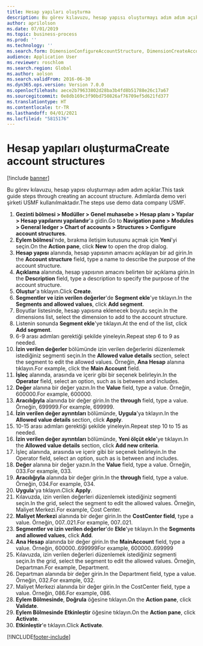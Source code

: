 ```yaml
---
title: Hesap yapıları oluşturma
description: Bu görev kılavuzu, hesap yapısı oluşturmayı adım adım açıklar.
author: aprilolson
ms.date: 07/01/2019
ms.topic: business-process
ms.prod: ''
ms.technology: ''
ms.search.form: DimensionConfigureAccountStructure, DimensionCreateAccountStructure, DimensionHierarchyAddLevel, DimensionHierarchyConstraintActivate
audience: Application User
ms.reviewer: roschlom
ms.search.region: Global
ms.author: aolson
ms.search.validFrom: 2016-06-30
ms.dyn365.ops.version: Version 7.0.0
ms.openlocfilehash: aece2b79633802d28ba3b4fd8b51788e26c17a67
ms.sourcegitcommit: 0e8db169c3f90bd750826af76709ef5d621fd377
ms.translationtype: HT
ms.contentlocale: tr-TR
ms.lasthandoff: 04/01/2021
ms.locfileid: "5815176"
---
```

# <a name="create-account-structures"></a><span data-ttu-id="9b307-103">Hesap yapıları oluşturma</span><span class="sxs-lookup"><span data-stu-id="9b307-103">Create account structures</span></span>

[!include [banner](../../includes/banner.md)]

<span data-ttu-id="9b307-104">Bu görev kılavuzu, hesap yapısı oluşturmayı adım adım açıklar.</span><span class="sxs-lookup"><span data-stu-id="9b307-104">This task guide steps through creating an account structure.</span></span> <span data-ttu-id="9b307-105">Adımlarda demo veri şirketi USMF kullanılmaktadır.</span><span class="sxs-lookup"><span data-stu-id="9b307-105">The steps use demo data company USMF.</span></span>

1. <span data-ttu-id="9b307-106">**Gezinti bölmesi > Modüller > Genel muhasebe > Hesap planı > Yapılar > Hesap yapılarını yapılandır**'a gidin.</span><span class="sxs-lookup"><span data-stu-id="9b307-106">Go to **Navigation pane > Modules > General ledger > Chart of accounts > Structures > Configure account structures**.</span></span>
2. <span data-ttu-id="9b307-107">**Eylem bölmesi**'nde, bırakma iletişim kutusunu açmak için **Yeni**'yi seçin.</span><span class="sxs-lookup"><span data-stu-id="9b307-107">On the **Action pane**, click **New** to open the drop dialog.</span></span>
3. <span data-ttu-id="9b307-108">**Hesap yapısı** alanında, hesap yapısının amacını açıklayan bir ad girin.</span><span class="sxs-lookup"><span data-stu-id="9b307-108">In the **Account structure** field, type a name to describe the purpose of the account structure.</span></span>
4. <span data-ttu-id="9b307-109">**Açıklama** alanında, hesap yapısının amacını belirten bir açıklama girin.</span><span class="sxs-lookup"><span data-stu-id="9b307-109">In the **Description** field, type a description to specify the purpose of the account structure.</span></span>
5. <span data-ttu-id="9b307-110">**Oluştur**'a tıklayın.</span><span class="sxs-lookup"><span data-stu-id="9b307-110">Click **Create**.</span></span>
6. <span data-ttu-id="9b307-111">**Segmentler ve izin verilen değerler**'de **Segment ekle**'ye tıklayın.</span><span class="sxs-lookup"><span data-stu-id="9b307-111">In the **Segments and allowed values**, click **Add segment**.</span></span>
7. <span data-ttu-id="9b307-112">Boyutlar listesinde, hesap yapısına eklenecek boyutu seçin.</span><span class="sxs-lookup"><span data-stu-id="9b307-112">In the dimensions list, select the dimension to add to the account structure.</span></span>
8. <span data-ttu-id="9b307-113">Listenin sonunda **Segment ekle**'ye tıklayın.</span><span class="sxs-lookup"><span data-stu-id="9b307-113">At the end of the list, click **Add segment**.</span></span>
9. <span data-ttu-id="9b307-114">6-9 arası adımları gerektiği şekilde yineleyin.</span><span class="sxs-lookup"><span data-stu-id="9b307-114">Repeat step 6 to 9 as needed.</span></span>
10. <span data-ttu-id="9b307-115">**İzin verilen değerler** bölümünde izin verilen değerlerini düzenlemek istediğiniz segmenti seçin.</span><span class="sxs-lookup"><span data-stu-id="9b307-115">In the **Allowed value details** section, select the segment to edit the allowed values.</span></span>
    <span data-ttu-id="9b307-116">Örneğin, **Ana Hesap** alanına tıklayın.</span><span class="sxs-lookup"><span data-stu-id="9b307-116">For example, click the **Main Account** field.</span></span>  
11. <span data-ttu-id="9b307-117">**İşleç** alanında, arasında ve içerir gibi bir seçenek belirleyin.</span><span class="sxs-lookup"><span data-stu-id="9b307-117">In the **Operator** field, select an option, such as is between and includes.</span></span>
12. <span data-ttu-id="9b307-118">**Değer** alanına bir değer yazın.</span><span class="sxs-lookup"><span data-stu-id="9b307-118">In the **Value** field, type a value.</span></span> <span data-ttu-id="9b307-119">Örneğin, 600000.</span><span class="sxs-lookup"><span data-stu-id="9b307-119">For example, 600000.</span></span>  
13. <span data-ttu-id="9b307-120">**Aracılığıyla** alanında bir değer girin.</span><span class="sxs-lookup"><span data-stu-id="9b307-120">In the **through** field, type a value.</span></span> <span data-ttu-id="9b307-121">Örneğin, 699999.</span><span class="sxs-lookup"><span data-stu-id="9b307-121">For example, 699999.</span></span>  
14. <span data-ttu-id="9b307-122">**İzin verilen değer ayrıntıları** bölümünde, **Uygula**'ya tıklayın.</span><span class="sxs-lookup"><span data-stu-id="9b307-122">In the **Allowed value details** section, click **Apply**.</span></span>
15. <span data-ttu-id="9b307-123">10-15 arası adımları gerektiği şekilde yineleyin.</span><span class="sxs-lookup"><span data-stu-id="9b307-123">Repeat step 10 to 15 as needed.</span></span>  
16. <span data-ttu-id="9b307-124">**İzin verilen değer ayrıntıları** bölümünde, **Yeni ölçüt ekle**'ye tıklayın.</span><span class="sxs-lookup"><span data-stu-id="9b307-124">In the **Allowed value details** section, click **Add new criteria**.</span></span>
17. <span data-ttu-id="9b307-125">İşleç alanında, arasında ve içerir gibi bir seçenek belirleyin.</span><span class="sxs-lookup"><span data-stu-id="9b307-125">In the Operator field, select an option, such as is between and includes.</span></span>
18. <span data-ttu-id="9b307-126">**Değer** alanına bir değer yazın.</span><span class="sxs-lookup"><span data-stu-id="9b307-126">In the **Value** field, type a value.</span></span> <span data-ttu-id="9b307-127">Örneğin, 033.</span><span class="sxs-lookup"><span data-stu-id="9b307-127">For example, 033.</span></span>  
19. <span data-ttu-id="9b307-128">**Aracılığıyla** alanında bir değer girin.</span><span class="sxs-lookup"><span data-stu-id="9b307-128">In the **through** field, type a value.</span></span> <span data-ttu-id="9b307-129">Örneğin, 034.</span><span class="sxs-lookup"><span data-stu-id="9b307-129">For example, 034.</span></span>  
20. <span data-ttu-id="9b307-130">**Uygula**'ya tıklayın.</span><span class="sxs-lookup"><span data-stu-id="9b307-130">Click **Apply**.</span></span>
21. <span data-ttu-id="9b307-131">Kılavuzda, izin verilen değerleri düzenlemek istediğiniz segmenti seçin.</span><span class="sxs-lookup"><span data-stu-id="9b307-131">In the grid, select the segment to edit the allowed values.</span></span> <span data-ttu-id="9b307-132">Örneğin, Maliyet Merkezi.</span><span class="sxs-lookup"><span data-stu-id="9b307-132">For example, Cost Center.</span></span>  
22. <span data-ttu-id="9b307-133">**Maliyet Merkezi** alanında bir değer girin.</span><span class="sxs-lookup"><span data-stu-id="9b307-133">In the **CostCenter field**, type a value.</span></span> <span data-ttu-id="9b307-134">Örneğin, 007..021.</span><span class="sxs-lookup"><span data-stu-id="9b307-134">For example, 007..021.</span></span>  
23. <span data-ttu-id="9b307-135">**Segmentler ve izin verilen değerler**'de **Ekle**'ye tıklayın.</span><span class="sxs-lookup"><span data-stu-id="9b307-135">In the **Segments and allowed values**, click **Add**.</span></span>
24. <span data-ttu-id="9b307-136">**Ana Hesap** alanında bir değer girin.</span><span class="sxs-lookup"><span data-stu-id="9b307-136">In the **MainAccount** field, type a value.</span></span> <span data-ttu-id="9b307-137">Örneğin, 600000..699999</span><span class="sxs-lookup"><span data-stu-id="9b307-137">For example, 600000..699999</span></span>  
25. <span data-ttu-id="9b307-138">Kılavuzda, izin verilen değerleri düzenlemek istediğiniz segmenti seçin.</span><span class="sxs-lookup"><span data-stu-id="9b307-138">In the grid, select the segment to edit the allowed values.</span></span> <span data-ttu-id="9b307-139">Örneğin, Departman.</span><span class="sxs-lookup"><span data-stu-id="9b307-139">For example, Department.</span></span>  
26. <span data-ttu-id="9b307-140">Departman alanında bir değer girin.</span><span class="sxs-lookup"><span data-stu-id="9b307-140">In the Department field, type a value.</span></span> <span data-ttu-id="9b307-141">Örneğin, 032.</span><span class="sxs-lookup"><span data-stu-id="9b307-141">For example, 032.</span></span>  
27. <span data-ttu-id="9b307-142">Maliyet Merkezi alanında bir değer girin.</span><span class="sxs-lookup"><span data-stu-id="9b307-142">In the CostCenter field, type a value.</span></span> <span data-ttu-id="9b307-143">Örneğin, 086.</span><span class="sxs-lookup"><span data-stu-id="9b307-143">For example, 086.</span></span>  
28. <span data-ttu-id="9b307-144">**Eylem Bölmesinde**,  **Doğrula** öğesine tıklayın.</span><span class="sxs-lookup"><span data-stu-id="9b307-144">On the **Action pane**, click **Validate**.</span></span>
29. <span data-ttu-id="9b307-145">**Eylem Bölmesinde** **Etkinleştir** öğesine tıklayın.</span><span class="sxs-lookup"><span data-stu-id="9b307-145">On the **Action pane**, click **Activate**.</span></span>
30. <span data-ttu-id="9b307-146">**Etkinleştir**'e tıklayın.</span><span class="sxs-lookup"><span data-stu-id="9b307-146">Click **Activate**.</span></span>



[!INCLUDE[footer-include](../../../includes/footer-banner.md)]